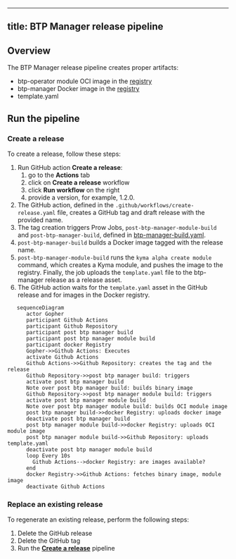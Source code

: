 
---
title: BTP Manager release pipeline
---

## Overview

The BTP Manager release pipeline creates proper artifacts:
 - btp-operator module OCI image in the [registry](https://console.cloud.google.com/artifacts/docker/kyma-project/europe/prod/btp-manager)
 - btp-manager Docker image in the [registry](http://europe-docker.pkg.dev/kyma-project/prod/unsigned/component-descriptors/kyma.project.io/module/btp-operator)
 - template.yaml

## Run the pipeline

### Create a release
To create a release, follow these steps:

1. Run GitHub action **Create a release**: 
   1. go to the **Actions** tab
   2. click on **Create a release** workflow 
   3. click  **Run workflow** on the right
   4. provide a version, for example, 1.2.0.
2. The GitHub action, defined in the `.github/workflows/create-release.yaml` file, creates a GitHub tag and draft release with the provided name.
3. The tag creation triggers Prow Jobs, `post-btp-manager-module-build` and `post-btp-manager-build`, defined in [btp-manager-build.yaml](https://github.com/kyma-project/test-infra/blob/main/prow/jobs/btp-manager/btp-manager-build.yaml).
4. `post-btp-manager-build` builds a Docker image tagged with the release name.
5. `post-btp-manager-module-build` runs the `kyma alpha create module` command, which creates a Kyma module, and pushes the image to the registry. Finally, the job uploads the `template.yaml` file to the btp-manager release as a release asset.
6. The GitHub action waits for the `template.yaml` asset in the GitHub release and for images in the Docker registry.

```mermaid
   sequenceDiagram
      actor Gopher
      participant Github Actions 
      participant Github Repository
      participant post btp manager build
      participant post btp manager module build
      participant docker Registry
      Gopher->>Github Actions: Executes
      activate Github Actions   
      Github Actions->>Github Repository: creates the tag and the release
      Github Repository->>post btp manager build: triggers
      activate post btp manager build
      Note over post btp manager build: builds binary image
      Github Repository->>post btp manager module build: triggers
      activate post btp manager module build
      Note over post btp manager module build: builds OCI module image
      post btp manager build->>docker Registry: uploads docker image 
      deactivate post btp manager build
      post btp manager module build->>docker Registry: uploads OCI module image
      post btp manager module build->>Github Repository: uploads template.yaml
      deactivate post btp manager module build
      loop Every 10s
        Github Actions-->docker Registry: are images available?
      end
      docker Registry->>Github Actions: fetches binary image, module image
      deactivate Github Actions
```

### Replace an existing release

To regenerate an existing release, perform the following steps:

1. Delete the GitHub release
2. Delete the GitHub tag
3. Run the [**Create a release**](#create-a-release) pipeline 

